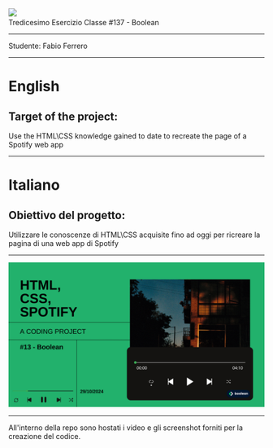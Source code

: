 <img src="https://lwfiles.mycourse.app/6368e5089f20781a7e4f1805-public/2c162927114072f9ebbf04043a593fb9.png" width="200">
<br>
Tredicesimo Esercizio Classe #137 - Boolean

---

Studente: Fabio Ferrero

---
# English

## Target of the project:
Use the HTML\CSS knowledge gained to date to recreate the page of a Spotify web app

---
# Italiano

## Obiettivo del progetto:
Utilizzare le conoscenze di HTML\CSS acquisite fino ad oggi per ricreare la pagina di una web app di Spotify

---

<img src="./assets/readme-cover-img.png">

---
All'interno della repo sono hostati i video e gli screenshot forniti per la creazione del codice.